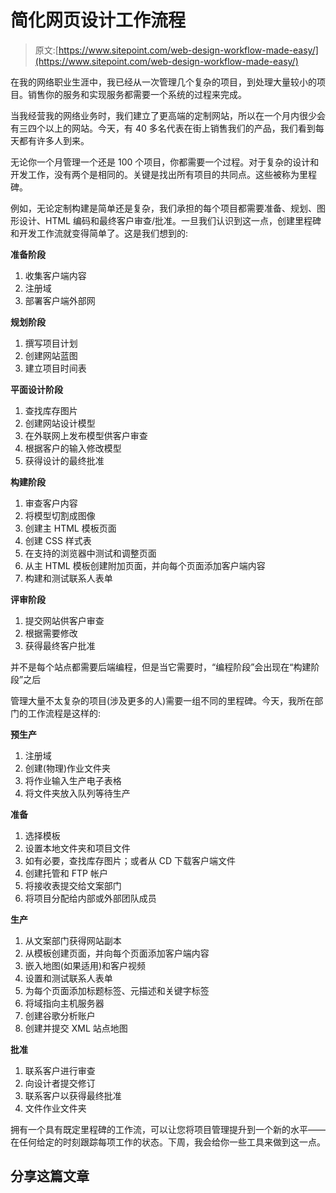 # 简化网页设计工作流程

> 原文:[https://www.sitepoint.com/web-design-workflow-made-easy/](https://www.sitepoint.com/web-design-workflow-made-easy/)

在我的网络职业生涯中，我已经从一次管理几个复杂的项目，到处理大量较小的项目。销售你的服务和实现服务都需要一个系统的过程来完成。

当我经营我的网络业务时，我们建立了更高端的定制网站，所以在一个月内很少会有三四个以上的网站。今天，有 40 多名代表在街上销售我们的产品，我们看到每天都有许多人到来。

无论你一个月管理一个还是 100 个项目，你都需要一个过程。对于复杂的设计和开发工作，没有两个是相同的。关键是找出所有项目的共同点。这些被称为里程碑。

例如，无论定制构建是简单还是复杂，我们承担的每个项目都需要准备、规划、图形设计、HTML 编码和最终客户审查/批准。一旦我们认识到这一点，创建里程碑和开发工作流就变得简单了。这是我们想到的:

**准备阶段**

1.  收集客户端内容
2.  注册域
3.  部署客户端外部网

**规划阶段**

1.  撰写项目计划
2.  创建网站蓝图
3.  建立项目时间表

**平面设计阶段**

1.  查找库存图片
2.  创建网站设计模型
3.  在外联网上发布模型供客户审查
4.  根据客户的输入修改模型
5.  获得设计的最终批准

**构建阶段**

1.  审查客户内容
2.  将模型切割成图像
3.  创建主 HTML 模板页面
4.  创建 CSS 样式表
5.  在支持的浏览器中测试和调整页面
6.  从主 HTML 模板创建附加页面，并向每个页面添加客户端内容
7.  构建和测试联系人表单

**评审阶段**

1.  提交网站供客户审查
2.  根据需要修改
3.  获得最终客户批准

并不是每个站点都需要后端编程，但是当它需要时，“编程阶段”会出现在“构建阶段”之后

管理大量不太复杂的项目(涉及更多的人)需要一组不同的里程碑。今天，我所在部门的工作流程是这样的:

**预生产**

1.  注册域
2.  创建(物理)作业文件夹
3.  将作业输入生产电子表格
4.  将文件夹放入队列等待生产

**准备**

1.  选择模板
2.  设置本地文件夹和项目文件
3.  如有必要，查找库存图片；或者从 CD 下载客户端文件
4.  创建托管和 FTP 帐户
5.  将接收表提交给文案部门
6.  将项目分配给内部或外部团队成员

**生产**

1.  从文案部门获得网站副本
2.  从模板创建页面，并向每个页面添加客户端内容
3.  嵌入地图(如果适用)和客户视频
4.  设置和测试联系人表单
5.  为每个页面添加标题标签、元描述和关键字标签
6.  将域指向主机服务器
7.  创建谷歌分析账户
8.  创建并提交 XML 站点地图

**批准**

1.  联系客户进行审查
2.  向设计者提交修订
3.  联系客户以获得最终批准
4.  文件作业文件夹

拥有一个具有既定里程碑的工作流，可以让您将项目管理提升到一个新的水平——在任何给定的时刻跟踪每项工作的状态。下周，我会给你一些工具来做到这一点。

## 分享这篇文章